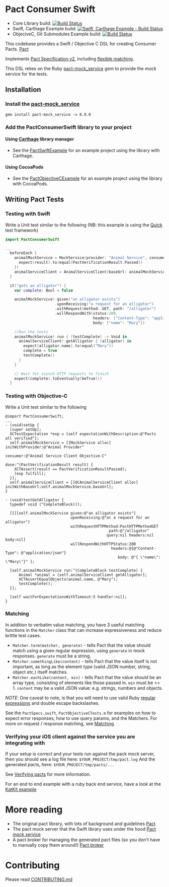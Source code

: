 # Pact Consumer Swift
* Core Library build: [![Build Status](https://travis-ci.org/DiUS/pact-consumer-swift.svg)](https://travis-ci.org/DiUS/pact-consumer-swift)
* Swift, Carthage Example build: [![Swift, Carthage Example - Build Status](https://travis-ci.org/andrewspinks/PactSwiftExample.svg?branch=master)](https://travis-ci.org/andrewspinks/PactSwiftExample)
* ObjeciveC, Git Submodules Example build: [![Build Status](https://travis-ci.org/andrewspinks/PactObjectiveCExample.svg?branch=master)](https://travis-ci.org/andrewspinks/PactObjectiveCExample)

This codebase provides a Swift / Objective C DSL for creating Consumer Pacts. [Pact](http://pact.io) 

Implements [Pact Specification v2](https://github.com/pact-foundation/pact-specification/tree/version-2),
including [flexible matching](http://docs.pact.io/documentation/matching.html).

This DSL relies on the Ruby [pact-mock_service][pact-mock-service] gem to provide the mock service for the tests.

## Installation

### Install the [pact-mock_service][pact-mock-service]
  `gem install pact-mock_service -v 0.9.0`

### Add the PactConsumerSwift library to your project

#### Using [Carthage](https://github.com/Carthage/Carthage) library manager
- See the [PactSwiftExample](https://github.com/andrewspinks/PactSwiftExample) for an example project using the library with Carthage.

#### Using CocoaPods

- See the [PactObjectiveCExample](https://github.com/andrewspinks/PactObjectiveCExample) for an example project using the library with CocoaPods.

## Writing Pact Tests

### Testing with Swift
  Write a Unit test similar to the following (NB: this example is using the [Quick](https://github.com/Quick/Quick) test framework)

```swift
import PactConsumerSwift

...
  beforeEach {
    animalMockService = MockService(provider: "Animal Service", consumer: "Animal Consumer Swift", done: { result in
      expect(result).to(equal(PactVerificationResult.Passed))
    })
    animalServiceClient = AnimalServiceClient(baseUrl: animalMockService!.baseUrl)
  }

  it("gets an alligator") {
    var complete: Bool = false

    animalMockService!.given("an alligator exists")
                      .uponReceiving("a request for an alligator")
                      .withRequest(method:.GET, path: "/alligator")
                      .willRespondWith(status:200,
                                       headers: ["Content-Type": "application/json"],
                                       body: ["name": "Mary"])

    //Run the tests
    animalMockService!.run { (testComplete) -> Void in
      animalServiceClient!.getAlligator { (alligator) in
        expect(alligator.name).to(equal("Mary"))
        complete = true
        testComplete()
      }
    }

    // Wait for asynch HTTP requests to finish
    expect(complete).toEventually(beTrue())
  }
```

### Testing with Objective-C
  Write a Unit test similar to the following
```objc
@import PactConsumerSwift;
...
- (void)setUp {
  [super setUp];
  XCTestExpectation *exp = [self expectationWithDescription:@"Pacts all verified"];
  self.animalMockService = [[MockService alloc] initWithProvider:@"Animal Provider"
                                                        consumer:@"Animal Service Client Objective-C"
                                                            done:^(PactVerificationResult result) {
    XCTAssert(result == PactVerificationResultPassed);
    [exp fulfill];
  }];
  self.animalServiceClient = [[OCAnimalServiceClient alloc] initWithBaseUrl:self.animalMockService.baseUrl];
}

- (void)testGetAlligator {
  typedef void (^CompleteBlock)();

  [[[[self.animalMockService given:@"an alligator exists"]
                             uponReceiving:@"oc a request for an alligator"]
                             withRequestHTTPMethod:PactHTTPMethodGET
                                              path:@"/alligator"
                                             query:nil headers:nil body:nil]
                             willRespondWithHTTPStatus:200
                                               headers:@{@"Content-Type": @"application/json"}
                                                  body: @"{ \"name\": \"Mary\"}" ];

  [self.animalMockService run:^(CompleteBlock testComplete) {
      Animal *animal = [self.animalServiceClient getAlligator];
      XCTAssertEqualObjects(animal.name, @"Mary");
      testComplete();
  }];

  [self waitForExpectationsWithTimeout:5 handler:nil];
}
```
### Matching

In addition to verbatim value matching, you have 3 useful matching functions
in the `Matcher` class that can increase expressiveness and reduce brittle test
cases.

* `Matcher.term(matcher, generate)` - tells Pact that the value should match using
a given regular expression, using `generate` in mock responses. `generate` must be
a string.
* `Matcher.somethingLike(content)` - tells Pact that the value itself is not important, as long
as the element _type_ (valid JSON number, string, object etc.) itself matches.
* `Matcher.eachLike(content, min)` - tells Pact that the value should be an array type,
consisting of elements like those passed in. `min` must be >= 1. `content` may
be a valid JSON value: e.g. strings, numbers and objects.

*NOTE*: One caveat to note, is that you will need to use valid Ruby
[regular expressions](http://ruby-doc.org/core-2.1.5/Regexp.html) and double
escape backslashes.

  See the `PactSpecs.swift`, `PactObjectiveCTests.m` for examples on how to expect error responses, how to use query params, and the Matchers.
  For more on request / response matching, see [Matching](http://docs.pact.io/documentation/matching.html).

### Verifying your iOS client against the service you are integrating with
If your setup is correct and your tests run against the pack mock server, then you should see a log file here:
`$YOUR_PROJECT/tmp/pact.log`
And the generated pacts, here:
`$YOUR_PROJECT/tmp/pacts/...`

  See [Verifying pacts](http://docs.pact.io/documentation/verifying_pacts.html) for more information.

For an end to end example with a ruby back end service, have a look at the [KatKit example](https://github.com/andrewspinks/pact-mobile-preso)

# More reading
* The original pact library, with lots of background and guidelines [Pact](https://github.com/realestate-com-au/pact)
* The pact mock server that the Swift library uses under the hood [Pact mock service](https://github.com/bethesque/pact-mock_service)
* A pact broker for managing the generated pact files (so you don't have to manually copy them around!) [Pact broker](https://github.com/bethesque/pact_broker)

# Contributing

Please read [CONTRIBUTING.md](/CONTRIBUTING.md)

[pact-readme]: https://github.com/realestate-com-au/pact
[pact-mock-service]: https://github.com/bethesque/pact-mock_service
[pact-mock-service-without-ruby]: https://github.com/DiUS/pact-consumer-js-dsl/wiki/Using-the-Pact-Mock-Service-without-Ruby
